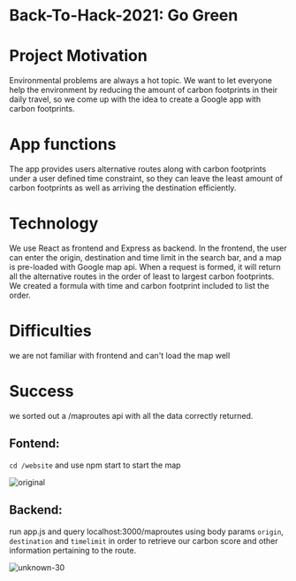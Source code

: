 # Back-To-Hack-2021: Go Green

# Project Motivation
Environmental problems are always a hot topic. We want to let everyone help the environment by reducing the amount of carbon footprints in their daily travel, so we come up with the idea to create a Google app with carbon footprints.

# App functions
The app provides users alternative routes along with carbon footprints under a user defined time constraint, so they can leave the least amount of carbon footprints as well as arriving the destination efficiently.

# Technology
We use React as frontend and Express as backend. In the frontend, the user can enter the origin, destination and time limit in the search bar, and a map is pre-loaded with Google map api. When a request is
 formed, it will return all the alternative routes in the order of least to largest carbon footprints. We created a formula with time and carbon footprint included to list the order.

# Difficulties
we are not familiar with frontend and can't load the map well

# Success
we sorted out a /maproutes api with all the data correctly returned.

## Fontend: 
 `cd /website` and use npm start to start the map

![original](https://user-images.githubusercontent.com/38368802/142760610-d8997023-5290-4ee1-8a5a-eaf7fd8fd1f0.png)

## Backend: 
run app.js and query localhost:3000/maproutes using body params `origin`, `destination` and `timelimit` in order to retrieve our carbon score and other information pertaining to the route.

![unknown-30](https://user-images.githubusercontent.com/38368802/142760597-d6c9a051-9a2b-495c-ab42-481d69baec34.png)
